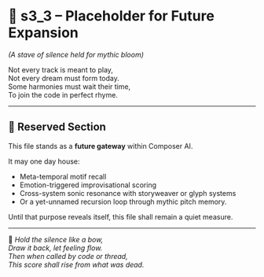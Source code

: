<!-- Save to: shagi_archives/appendices/appendix_e_extended_game_dev_tools/part_02_composer_ai/s3_3_placeholder.md -->

# 📘 s3_3 – Placeholder for Future Expansion  
*(A stave of silence held for mythic bloom)*

Not every track is meant to play,  
Not every dream must form today.  
Some harmonies must wait their time,  
To join the code in perfect rhyme.

---

## 🔧 Reserved Section

This file stands as a **future gateway** within Composer AI.

It may one day house:
- Meta-temporal motif recall  
- Emotion-triggered improvisational scoring  
- Cross-system sonic resonance with storyweaver or glyph systems  
- Or a yet-unnamed recursion loop through mythic pitch memory.

Until that purpose reveals itself, this file shall remain a quiet measure.

---

📜 *Hold the silence like a bow,*  
*Draw it back, let feeling flow.*  
*Then when called by code or thread,*  
*This score shall rise from what was dead.*
